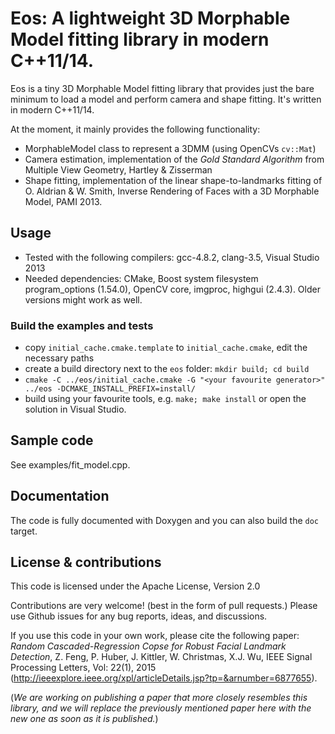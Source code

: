 # Eos: A lightweight 3D Morphable Model fitting library in modern C++11/14.


Eos is a tiny 3D Morphable Model fitting library that provides just the bare minimum to load a model and perform camera and shape fitting. It's written in modern C++11/14.

At the moment, it mainly provides the following functionality:

* MorphableModel class to represent a 3DMM (using OpenCVs `cv::Mat`)
* Camera estimation, implementation of the _Gold Standard Algorithm_ from Multiple View Geometry, Hartley & Zisserman
* Shape fitting, implementation of the linear shape-to-landmarks fitting of O. Aldrian & W. Smith, Inverse Rendering of Faces with a 3D Morphable Model, PAMI 2013.

## Usage

* Tested with the following compilers: gcc-4.8.2, clang-3.5, Visual Studio 2013
* Needed dependencies: CMake, Boost system filesystem program_options (1.54.0), OpenCV core, imgproc, highgui (2.4.3). Older versions might work as well.

### Build the examples and tests

* copy `initial_cache.cmake.template` to `initial_cache.cmake`, edit the necessary paths
* create a build directory next to the `eos` folder: `mkdir build; cd build`
* `cmake -C ../eos/initial_cache.cmake -G "<your favourite generator>" ../eos -DCMAKE_INSTALL_PREFIX=install/`
* build using your favourite tools, e.g. `make; make install` or open the solution in Visual Studio.


## Sample code

See examples/fit_model.cpp.


## Documentation

The code is fully documented with Doxygen and you can also build the `doc` target.


## License & contributions

This code is licensed under the Apache License, Version 2.0

Contributions are very welcome! (best in the form of pull requests.) Please use Github issues for any bug reports, ideas, and discussions.

If you use this code in your own work, please cite the following paper: _Random Cascaded-Regression Copse for Robust Facial Landmark Detection_, Z. Feng, P. Huber, J. Kittler, W. Christmas, X.J. Wu, IEEE Signal Processing Letters, Vol: 22(1), 2015 (http://ieeexplore.ieee.org/xpl/articleDetails.jsp?tp=&arnumber=6877655).

(_We are working on publishing a paper that more closely resembles this library, and we will replace the previously mentioned paper here with the new one as soon as it is published._)
